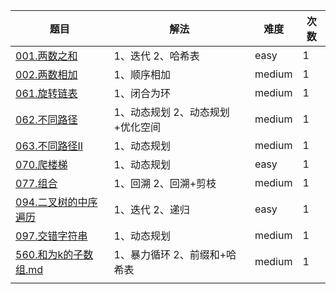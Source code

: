 | 题目                                                         | 解法                         | 难度   | 次数 |
| ------------------------------------------------------------ | ---------------------------- | ------ | ---- |
| [001.两数之和](https://github.com/ryanlijianchang/LeetCodeNote/blob/master/001.%E4%B8%A4%E6%95%B0%E4%B9%8B%E5%92%8C.md) | 1、迭代  2、哈希表           | easy   | 1    |
| [002.两数相加](https://github.com/ryanlijianchang/LeetCodeNote/blob/master/001.%E4%B8%A4%E6%95%B0%E4%B9%8B%E5%92%8C.md) | 1、顺序相加         | medium | 1    |
| [061.旋转链表](https://github.com/ryanlijianchang/LeetCodeNote/blob/master/061.%E6%97%8B%E8%BD%AC%E9%93%BE%E8%A1%A8.md) | 1、闭合为环        | medium   | 1    |
| [062.不同路径](https://github.com/ryanlijianchang/LeetCodeNote/blob/master/062.%E4%B8%8D%E5%90%8C%E8%B7%AF%E5%BE%84.md) | 1、动态规划   2、动态规划+优化空间          | medium   | 1    |
| [063.不同路径II](https://github.com/ryanlijianchang/LeetCodeNote/blob/master/063.%E4%B8%8D%E5%90%8C%E8%B7%AF%E5%BE%842.md) | 1、动态规划             | medium   | 1    |
| [070.爬楼梯](https://github.com/ryanlijianchang/LeetCodeNote/blob/master/070.%E7%88%AC%E6%A5%BC%E6%A2%AF.md) | 1、动态规划             | easy   | 1    |
| [077.组合](https://github.com/ryanlijianchang/LeetCodeNote/blob/master/077.%E7%BB%84%E5%90%88.md) | 1、回溯 2、回溯+剪枝             | medium   | 1    |
| [094.二叉树的中序遍历](https://github.com/ryanlijianchang/LeetCodeNote/blob/master/094.二叉树的中序遍历.md) | 1、迭代  2、递归             | easy   | 1    |
| [097.交错字符串](https://github.com/ryanlijianchang/LeetCodeNote/blob/master/097.%E4%BA%A4%E9%94%99%E5%AD%97%E7%AC%A6%E4%B8%B2.md) | 1、动态规划             | medium   | 1    |
| [560.和为k的子数组.md](https://github.com/ryanlijianchang/LeetCodeNote/blob/master/560.和为k的子数组.md) | 1、暴力循环 2、前缀和+哈希表 | medium | 1    |
|                                                              |                              |        |      |

